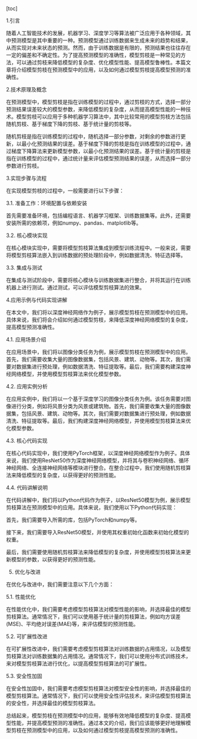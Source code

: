 
[toc]                    
                
                
1.引言

随着人工智能技术的发展，机器学习、深度学习等算法被广泛应用于各种领域，其中预测模型是其中重要的一种。预测模型通过训练数据来生成未来的趋势和结果，从而实现对未来状态的预测。然而，由于训练数据是有限的，预测结果也往往存在一定的偏差和不确定性。为了提高预测模型的准确性，模型剪枝是一种常见的方法，可以通过剪枝来降低模型的复杂度、优化模型性能、提高模型鲁棒性。本篇文章将介绍模型剪枝在预测模型中的应用，以及如何通过模型剪枝提高模型预测的准确性。

2.技术原理及概念

在预测模型中，模型剪枝是指在训练模型的过程中，通过剪枝的方式，选择一部分预测结果误差较大的模型参数，来降低模型的复杂度，从而提高模型性能的一种技术。模型剪枝可以应用于多种机器学习算法中，其中比较常用的模型剪枝方法包括随机剪枝、基于梯度下降的剪枝、基于统计量的剪枝等。

随机剪枝是指在训练模型的过程中，随机选择一部分参数，对剩余的参数进行更新，以最小化预测结果的误差。基于梯度下降的剪枝是指在训练模型的过程中，通过梯度下降算法来更新模型参数，以最小化预测结果的误差。基于统计量的剪枝是指在训练模型的过程中，通过统计量来评估模型预测结果的误差，从而选择一部分参数进行剪枝。

3.实现步骤与流程

在实现模型剪枝的过程中，一般需要进行以下步骤：

3.1. 准备工作：环境配置与依赖安装

首先需要准备环境，包括编程语言、机器学习框架、训练数据集等。此外，还需要安装所需的依赖项，例如numpy、pandas、matplotlib等。

3.2. 核心模块实现

在核心模块实现中，需要将模型剪枝算法集成到模型训练流程中。一般来说，需要将模型剪枝算法嵌入到训练数据的预处理阶段中，例如数据清洗、特征选择等。

3.3. 集成与测试

在集成与测试阶段中，需要将核心模块与训练数据集进行整合，并将其运行在训练机器上进行测试。通过测试，可以评估模型剪枝算法的效果。

4.应用示例与代码实现讲解

在本文中，我们将以深度神经网络作为例子，展示模型剪枝在预测模型中的应用。具体来说，我们将会介绍如何通过模型剪枝，来降低深度神经网络模型的复杂度，提高模型预测准确性。

4.1. 应用场景介绍

在应用场景中，我们将以图像分类任务为例，展示模型剪枝在预测模型中的应用。首先，我们需要收集大量的图像数据集，包括风景、建筑、动物等。其次，我们需要对数据集进行预处理，例如数据清洗、特征提取等。最后，我们需要构建深度神经网络模型，并使用模型剪枝算法来优化模型参数。

4.2. 应用实例分析

在应用实例中，我们将以一个基于深度学习的图像分类任务为例。该任务需要对图像进行分类，例如将风景分类为风景或建筑物。首先，我们需要收集大量的图像数据集，包括风景、建筑、动物等。其次，我们需要对数据集进行预处理，例如数据清洗、特征提取等。最后，我们构建深度神经网络模型，并使用模型剪枝算法来优化模型参数。

4.3. 核心代码实现

在核心代码实现中，我们使用PyTorch框架，以深度神经网络模型作为例子。具体来说，我们使用ResNet50作为深度神经网络模型，并将其与卷积神经网络、循环神经网络、全连接神经网络等模块进行整合。在整合过程中，我们使用随机剪枝算法来降低模型的复杂度，以获得更好的预测性能。

4.4. 代码讲解说明

在代码讲解中，我们将以Python代码作为例子，以ResNet50模型为例，展示模型剪枝算法在预测模型中的应用。具体来说，我们使用以下Python代码实现：

首先，我们需要导入所需的库，包括PyTorch和numpy等。

接下来，我们需要导入ResNet50模型，并使用其权重初始化函数来初始化模型的权重。

最后，我们需要使用随机剪枝算法来降低模型的复杂度，并使用模型剪枝算法来更新模型的参数，以获得更好的预测性能。

5. 优化与改进

在优化与改进中，我们需要注意以下几个方面：

5.1. 性能优化

在性能优化中，我们需要考虑模型剪枝算法对模型性能的影响，并选择最佳的模型剪枝算法。通常情况下，我们可以使用基于统计量的剪枝算法，例如均方误差(MSE)、平均绝对误差(MAE)等，来评估模型的预测性能。

5.2. 可扩展性改进

在可扩展性改进中，我们需要考虑模型剪枝算法对训练数据的占用情况，以及模型剪枝算法对训练数据集的占用情况。通常情况下，我们可以使用分布式训练技术，来对模型剪枝算法进行优化，以提高模型剪枝算法的可扩展性。

5.3. 安全性加固

在安全性加固中，我们需要考虑模型剪枝算法对模型安全性的影响，并选择最佳的模型剪枝算法。通常情况下，我们可以使用安全性评估技术，来评估模型剪枝算法的安全性，并选择最佳的模型剪枝算法。

总结起来，模型剪枝在预测模型中的应用，能够有效地降低模型的复杂度、提高模型性能，并提高模型预测的准确性。通过本文的介绍，我们应该能够更好地理解模型剪枝在预测模型中的应用，以及如何通过模型剪枝提高模型预测的准确性。

